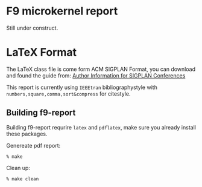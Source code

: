 # F9 microkernel report

Still under construct.

# LaTeX Format

The LaTeX class file is come form ACM SIGPLAN Format, you can download and found the guide from:
[Author Information for SIGPLAN Conferences](http://www.sigplan.org/Resources/Author/)

This report is currently using `IEEEtran` bibliographystyle with `numbers,square,comma,sort&compress` for citestyle.


## Building f9-report

Building f9-report requrire `latex` and `pdflatex`, make sure you already install these packages.



Genereate pdf report:

```
% make
```

Clean up:

```
% make clean
```







